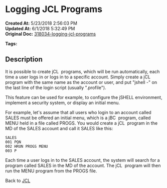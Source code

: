# Logging JCL Programs 

**Created At:** 5/23/2018 2:56:03 PM  
**Updated At:** 6/1/2018 5:32:49 PM  
**Original Doc:** [318034-logging-jcl-programs](https://docs.jbase.com/45792-jcl/318034-logging-jcl-programs)  

**Tags:**
<badge text='jcl' vertical='middle' />

## Description 

It is possible to create jCL  programs, which will be run automatically, each time a user logs in or logs in to a specific account. Simply create a jCL program with the same name as the account or user, and put "jshell -" on the last line of the login script (usually ".profile").

This feature can be used for example, to configure the jSHELL environment, implement a security system, or display an initial menu.

For example, let's assume that all users who login to an account called SALES must be offered an initial menu, which is a jBC  program, called MENU held in a file called PROGS. You would create a jCL  program in the MD of the SALES account and call it SALES like this:

```
SALES
001 PQN
002 HRUN PROGS MENU
003 P
```

Each time a user logs in to the SALES account, the system will search for a program called SALES in the MD of the account. The jCL  program will then run the MENU program from the PROGS file.



Back to [JCL](./../jcl)
